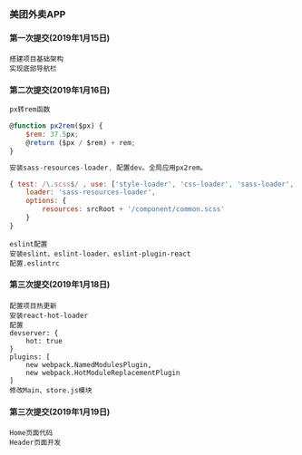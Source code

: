 ### 美团外卖APP

#### 第一次提交(2019年1月15日)
    搭建项目基础架构
    实现底部导航栏
#### 第二次提交(2019年1月16日)
``` javascript
px转rem函数

@function px2rem($px) {
    $rem: 37.5px;
    @return ($px / $rem) + rem;
}

安装sass-resources-loader, 配置dev。全局应用px2rem。

{ test: /\.scss$/ , use: ['style-loader', 'css-loader', 'sass-loader', {
    loader: 'sass-resources-loader',
    options: {
        resources: srcRoot + '/component/common.scss'
    }
}
```
```
eslint配置
安装eslint、eslint-loader、eslint-plugin-react
配置.eslintrc
```
#### 第三次提交(2019年1月18日)
```
配置项目热更新
安装react-hot-loader
配置
devserver: {
    hot: true
}
plugins: [
    new webpack.NamedModulesPlugin,
    new webpack.HotModuleReplacementPlugin
]
修改Main、store.js模块
```
#### 第三次提交(2019年1月19日)
```
Home页面代码
Header页面开发
```